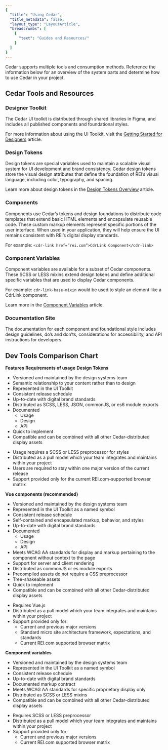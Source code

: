 ```yaml
---
{
  "title": "Using Cedar",
  "title_metadata": false,
  "layout_type": "LayoutArticle",
  "breadcrumbs": [
    {
      "text": "Guides and Resources/"
    }
  ]
}
---
```


<cdr-doc-table-of-contents-shell parentSelector='h2' childSelector='h3'>

Cedar supports multiple tools and consumption methods. Reference the information below for an overview of the system parts and determine how to use Cedar in your project.

## Cedar Tools and Resources

### Designer Toolkit
The Cedar UI toolkit is distributed through shared libraries in Figma, and includes all published components and foundational styles.

For more information about using the UI Toolkit, visit the [Getting Started for Designers](../as-a-designer/) article.

### Design Tokens
Design tokens are special variables used to maintain a scalable visual system for UI development and brand consistency. Cedar design tokens store the visual design attributes that define the foundation of REI’s visual language, including color, typography, and spacing.

Learn more about design tokens in the [Design Tokens Overview](../../tokens/overview/) article.

### Components
Components use Cedar’s tokens and design foundations to distribute code templates that extend basic HTML elements and encapsulate reusable code.
These custom markup elements represent specific portions of the user interface. When used in your application, they will help ensure the UI remains consistent with REI’s digital display standards.

For example:
`<cdr-link href=”rei.com”>CdrLink Component</cdr-link>`

### Component Variables
Component variables are available for a subset of Cedar components. These SCSS or LESS mixins extend design tokens and define additional specific variables that are used to display Cedar components.  

For example:
`cdr-link-base-mixin` would be used to style an element like a CdrLink component.

Learn more in the [Component Variables](../../components/component-variables/) article.


### Documentation Site
The documentation for each component and foundational style includes design guidelines, do’s and don’ts, considerations for accessibility, and API instructions for developers.

## Dev Tools Comparison Chart

<cdr-table class="table-vertical-align">
  <thead>
    <tr>
      <th></th>
      <th><b>Features</b></th>
      <th><b>Requirements of usage</b></th>
    </tr>
  </thead>
  <tbody>
    <tr>
      <th><b>Design Tokens</b></th>
      <td>
        <ul>
          <li>Versioned and maintained by the design systems team</li>
          <li>Semantic relationship to your content rather than to design</li>
          <li>Represented in the UI Toolkit</li>
          <li>Consistent release schedule</li>
          <li>Up-to-date with digital brand standards</li>
          <li>Distributed as SCSS, LESS, JSON, commonJS, or es6 module exports</li>
          <li>Documented
            <ul>
              <li>Usage</li>
              <li>Design</li>
              <li>API</li>
            </ul>
          </li>
          <li>Quick to implement</li>
          <li>Compatible and can be combined with all other Cedar-distributed display assets</li>
        </ul>
      </td>
      <td>
        <ul>
          <li>Usage requires a SCSS or LESS preprocessor for styles</li>
          <li>Distributed as a pull model which your team integrates and maintains within your project</li>
          <li>Users are required to stay within one major version of the current release</li>
          <li>Support provided only for the current REI.com-supported browser matrix </li>
        </ul>
      </td>
    </tr>
    <tr>
      <th><b>Vue components (recommended)</b></th>
      <td>
        <ul>
          <li>Versioned and maintained by the design systems team</li>
          <li>Represented in the UI Toolkit as a named symbol</li>
          <li>Consistent release schedule</li>
          <li>Self-contained and encapsulated markup, behavior, and styles</li>
          <li>Up-to-date with digital brand standards</li>
          <li>Documented
            <ul>
              <li>Usage</li>
              <li>Design</li>
              <li>API</li>
            </ul>
          </li>
          <li>Meets WCAG AA standards for display and markup pertaining to the component without context to the page</li>
          <li>Support for server and client rendering</li>
          <li>Distributed as commonJS or es module exports</li>
          <li>Precompiled assets do not require a CSS preprocessor</li>
          <li>Tree-shakeable assets</li>
          <li>Quick to implement</li>
          <li>Compatible and can be combined with all other Cedar-distributed display assets</li>
        </ul>
      </td>
      <td>
        <ul>
          <li>Requires Vue.js</li>
          <li>Distributed as a pull model which your team integrates and maintains within your project</li>
          <li>Support provided only for:
            <ul>
              <li>Current and previous major versions</li>
              <li>Standard micro site architecture framework, expectations, and standards</li>
              <li>Current REI.com supported browser matrix</li>
            </ul>
          </li>
        </ul>
      </td>
    </tr>
    <tr>
      <th><b>Component variables</b></th>
      <td>
        <ul>
          <li>Versioned and maintained by the design systems team</li>
          <li>Represented in the UI Toolkit as a named symbol</li>
          <li>Consistent release schedule</li>
          <li>Up-to-date with digital brand standards</li>
          <li>Documented markup contract</li>
          <li>Meets WCAG AA standards for specific proprietary display only</li>
          <li>Distributed as SCSS or LESS mixins</li>
          <li>Compatible and can be combined with all other Cedar-distributed display assets</li>
        </ul>
      </td>
      <td>
        <ul>
          <li>Requires SCSS or LESS preprocessor</li>
          <li>Distributed as a pull model which your team integrates and maintains within your project</li>
          <li>Support provided only for:
            <ul>
              <li>Current and previous major versions</li>
              <li>Current REI.com supported browser matrix</li>
            </ul>
          </li>
        </ul>
      </td>
    </tr>
  </tbody>
</cdr-table>

</cdr-doc-table-of-contents-shell>
